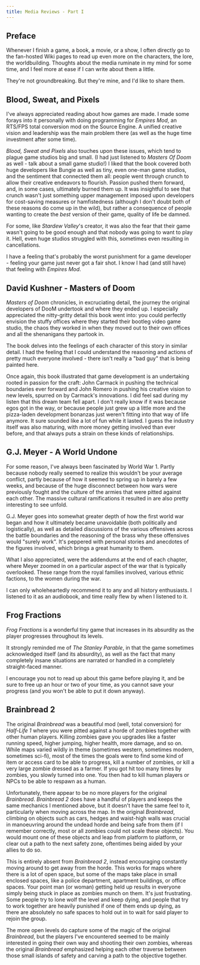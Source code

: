 ```yaml
---
title: Media Reviews - Part I
---
```


## Preface

Whenever I finish a game, a book, a movie, or a show, 
I often directly go to the fan-hosted Wiki pages to read up even more on the characters, the lore, the worldbuilding.
Thoughts about the media ruminate in my mind for some time, and I feel more at ease if I can write about them a little.

They're not groundbreaking.
But they're mine, and I'd like to share them.

## Blood, Sweat, and Pixels

I've always appreciated reading about how games are made. 
I made some forays into it personally with doing programming for *Empires Mod*, an RTS/FPS total conversion mod on the Source Engine. 
A unified creative vision and leadership was the main problem there (as well as the huge time investment after some time).

*Blood, Sweat and Pixels* also touches upon these issues, which tend to plague game studios big and small. 
(I had just listened to *Masters Of Doom* as well - talk about a small game studio!) 
I liked that the book covered both huge developers like Bungie as well as tiny, even one-man game studios, 
and the sentiment that connected them all: people went through crunch to allow their creative endeavors to flourish. 
Passion pushed them forward, and, in some cases, ultimately burned them up. 
It was insightful to see that crunch wasn't just something upper management imposed upon developers for cost-saving measures 
or hamfistedness (although I don't doubt both of these reasons do come up in the wild), but rather a consequence of people 
wanting to create the _best_ version of their game, quality of life be damned. 

For some, like *Stardew Valley*'s creator, it was also the fear that their game wasn't going to be good enough and 
that nobody was going to want to play it. Hell, even huge studios struggled with this, sometimes even resulting in cancellations. 

I have a feeling that's probably the worst punishment for a game developer - feeling your game just never got a fair shot.
I know I had (and still have) that feeling with *Empires Mod*.

## David Kushner - Masters of Doom

*Masters of Doom* chronicles, in excruciating detail, the journey the original developers of DooM undertook and where they ended up. 
I especially appreciated the nitty-gritty detail this book went into: you could perfectly envision the stuffy offices where they 
started their bootleg video game studio, the chaos they worked in when they moved out to their own offices and all the shenanigans 
they partook in. 

The book delves into the feelings of each character of this story in similar detail. 
I had the feeling that I could understand the reasoning and actions of pretty much everyone involved - 
there isn't really a "bad guy" that is being painted here. 

Once again, this book illustrated that game development is an undertaking rooted in passion for the craft: 
John Carmack in pushing the technical boundaries ever forward and John Romero in pushing his creative vision to new levels, 
spurred on by Carmack's innovations. I did feel sad during my listen that this dream team fell apart. 
I don't really know if it was because egos got in the way, 
or because people just grew up a little more and the pizza-laden development bonanzas just weren't fitting into that way of life anymore.
It sure sounded like a lot of fun while it lasted. 
I guess the industry itself was also maturing, with more money getting involved than ever before, 
and that always puts a strain on these kinds of relationships.

## G.J. Meyer - A World Undone

For some reason, I've always been fascinated by World War 1. 
Partly because nobody really seemed to realize this wouldn't be your average conflict, 
partly because of how it seemed to spring up in barely a few weeks, 
and because of the huge disconnect between how wars were previously fought and the culture of the armies 
that were pitted against each other. 
The massive cultural ramifications it resulted in are also pretty interesting to see unfold.

G.J. Meyer goes into somewhat greater depth of how the first world war began and how it ultimately became unavoidable (both politically and logistically), 
as well as detailed discussions of the various offensives across the battle boundaries 
and the reasoning of the brass why these offensives would "surely work". 
It's peppered with personal stories and anecdotes of the figures involved, which brings a great humanity to them. 

What I also appreciated, were the addendums at the end of each chapter, 
where Meyer zoomed in on a particular aspect of the war that is typically overlooked. 
These range from the royal families involved, various ethnic factions, to the women during the war.

I can only wholeheartedly recommend it to any and all history enthusiasts. 
I listened to it as an audiobook, and time really flew by when I listened to it.

## Frog Fractions

*Frog Fractions* is a wonderful tiny game that increases in its absurdity as the player progresses throughout its levels. 

It strongly reminded me of *The Stanley Parable*, in that the game sometimes acknowledged itself (and its absurdity), 
as well as the fact that many completely insane situations are narrated or handled in a completely straight-faced manner.

I encourage you not to read up about this game before playing it, 
and be sure to free up an hour or two of your time, as you cannot save your progress (and you won't be able to put it down anyway).

## Brainbread 2

The original *Brainbread* was a beautiful mod (well, total conversion) 
for *Half-Life 1* where you were pitted against a horde of zombies together with other human players. 
Killing zombies gave you upgrades like a faster running speed, higher jumping, higher health, more damage, and so on. 
While maps varied wildly in theme (sometimes western, sometimes modern, sometimes sci-fi), 
most of the times the goals were to find some kind of item or access card to be able to progress, kill a number of zombies, 
or kill a very large zombie dressed as a farmer. 
If you got hit too many times by zombies, you slowly turned into one. 
You then had to kill human players or NPCs to be able to respawn as a human.

Unfortunately, there appear to be no more players for the original *Brainbread*. 
*Brainbread 2* does have a handful of players and keeps the same mechanics I mentioned above, 
but it doesn't have the same feel to it, particularly when moving across the map. 
In the original *Brainbread*, climbing on objects such as cars, hedges and waist-high walls was crucial 
in manoeuvring around the undead horde and being safe from them 
(if I remember correctly, most or all zombies could not scale these objects). 
You would mount one of these objects and leap from platform to platform, 
or clear out a path to the next safety zone, oftentimes being aided by your allies to do so.

This is entirely absent from *Brainbread 2*, instead encouraging constantly moving around to get away from the horde. 
This works for maps where there is a lot of open space, but some of the maps take place in small enclosed spaces, 
like a police department, apartment buildings, or office spaces. 
Your point man (or woman) getting held up results in everyone simply being stuck in place as zombies munch on them. 
It's just frustrating. Some people try to lone wolf the level and keep dying, 
and people that try to work together are heavily punished if one of them ends up dying, 
as there are absolutely no safe spaces to hold out in to wait for said player to rejoin the group.

The more open levels do capture some of the magic of the original *Brainbread*,
but the players I've encountered seemed to be mainly interested in going their own way and shooting their own zombies, 
whereas the original *Brainbread* emphasized helping each other traverse between those small islands of safety 
and carving a path to the objective together.
